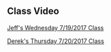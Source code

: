 ## Class Video

[Jeff's Wednesday 7/19/2017 Class](https://codingbootcamp.hosted.panopto.com/Panopto/Pages/Viewer.aspx?id=a1af834b-1075-491c-9c4a-6f7f1cb3ba0d)

[Derek's Thursday 7/20/2017 Class](https://codingbootcamp.hosted.panopto.com/Panopto/Pages/Viewer.aspx?id=aa68ded5-2fc0-4a4e-bdbe-6f916035007c)
